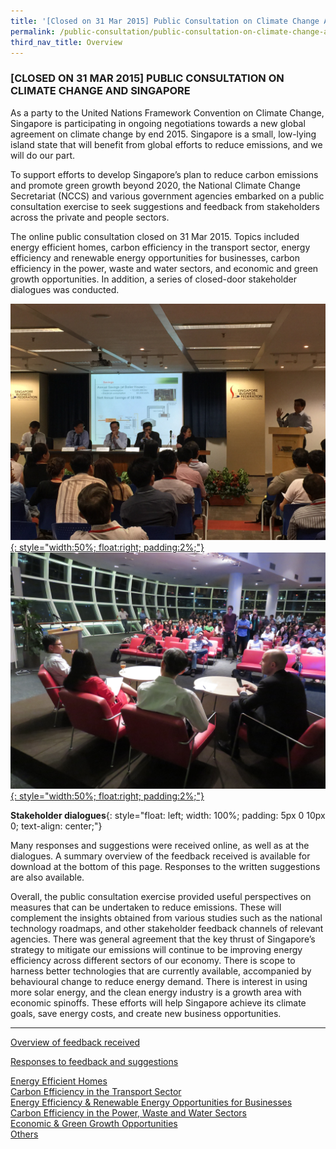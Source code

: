```yaml
---
title: '[Closed on 31 Mar 2015] Public Consultation on Climate Change And Singapore'
permalink: /public-consultation/public-consultation-on-climate-change-and-singapore/
third_nav_title: Overview
---
```


### [CLOSED ON 31 MAR 2015] PUBLIC CONSULTATION ON CLIMATE CHANGE AND SINGAPORE

As a party to the United Nations Framework Convention on Climate Change, Singapore is participating in ongoing negotiations towards a new global agreement on climate change by end 2015. Singapore is a small, low-lying island state that will benefit from global efforts to reduce emissions, and we will do our part.

To support efforts to develop Singapore’s plan to reduce carbon emissions and promote green growth beyond 2020, the National Climate Change Secretariat (NCCS) and various government agencies embarked on a public consultation exercise to seek suggestions and feedback from stakeholders across the private and people sectors.

The online public consultation closed on 31 Mar 2015. Topics included energy efficient homes, carbon efficiency in the transport sector, energy efficiency and renewable energy opportunities for businesses, carbon efficiency in the power, waste and water sectors, and economic and green growth opportunities. In addition, a series of closed-door stakeholder dialogues was conducted.

<a href="/images/stakeholder-dialogues.jpg" target="_blank"> ![Stakeholder dialogues](/images/stakeholder-dialogues.jpg "Stakeholder dialogues"){: style="width:50%; float:right; padding:2%;"}</a>
<a href="/images/stakeholder-dialogues1.jpg" target="_blank"> ![Stakeholder dialogues](/images/stakeholder-dialogues1.jpg "Stakeholder dialogues"){: style="width:50%; float:right; padding:2%;"}</a>  

**Stakeholder dialogues**{: style="float: left; width: 100%; padding: 5px 0 10px 0; text-align: center;"}

Many responses and suggestions were received online, as well as at the dialogues. A summary overview of the feedback received is available for download at the bottom of this page. Responses to the written suggestions are also available.

Overall, the public consultation exercise provided useful perspectives on measures that can be undertaken to reduce emissions. These will complement the insights obtained from various studies such as the national technology roadmaps, and other stakeholder feedback channels of relevant agencies. There was general agreement that the key thrust of Singapore’s strategy to mitigate our emissions will continue to be improving energy efficiency across different sectors of our economy. There is scope to harness better technologies that are currently available, accompanied by behavioural change to reduce energy demand. There is interest in using more solar energy, and the clean energy industry is a growth area with economic spinoffs. These efforts will help Singapore achieve its climate goals, save energy costs, and create new business opportunities.

___

[<a href="/files/default-source/default-document-library/nccs-public-consultation-overview-(june-2015).pdf" target="_blank">Overview of feedback received</a>](/files/default-source/default-document-library/nccs-public-consultation-overview-(june-2015).pdf)

<u>Responses to feedback and suggestions</u>

[<a href="/files/default-source/default-document-library/responses-to-feedback-and-suggestions-on-energy-efficient-homes-2-(june-2015).pdf" target="_blank">Energy Efficient Homes</a>](/files/default-source/default-document-library/responses-to-feedback-and-suggestions-on-energy-efficient-homes-2-(june-2015).pdf)  
[<a href="/files/default-source/default-document-library/responses_to_transport_sector_suggestions_(updated).pdf" target="_blank">Carbon Efficiency in the Transport Sector</a>](/files/default-source/default-document-library/responses_to_transport_sector_suggestions_(updated).pdf)  
[<a href="/files/default-source/default-document-library/responses-to-feedback-and-suggestions-on-ee-and-re-opportunities-for-businesses-(june-2015).pdf" target="_blank">Energy Efficiency & Renewable Energy Opportunities for Businesses</a>](/files/default-source/default-document-library/responses-to-feedback-and-suggestions-on-ee-and-re-opportunities-for-businesses-(june-2015).pdf)  
[<a href="/files/default-source/default-document-library/responses-to-feedback-and-suggestions-on-carbon-efficiency-in-the-power-waste-water-sectors-2-(june-2015).pdf?sfvrsn=d42094d9_0" target="_blank">Carbon Efficiency in the Power, Waste and Water Sectors</a>](/files/default-source/default-document-library/responses-to-feedback-and-suggestions-on-carbon-efficiency-in-the-power-waste-water-sectors-2-(june-2015).pdf?sfvrsn=d42094d9_0)  
[<a href="/files/default-source/default-document-library/responses-to-feedback-and-suggestions-on-economic-and-green-growth-opportunities-(june-2015).pdf?sfvrsn=b45e7523_0" target="_blank">Economic & Green Growth Opportunities</a>](/files/default-source/default-document-library/responses-to-feedback-and-suggestions-on-economic-and-green-growth-opportunities-(june-2015).pdf?sfvrsn=b45e7523_0)  
[<a href="/files/default-source/default-document-library/responses-to-other-suggestions-(june-2015).pdf?sfvrsn=6f5bb939_0" target="_blank">Others</a>](/files/default-source/default-document-library/responses-to-other-suggestions-(june-2015).pdf?sfvrsn=6f5bb939_0)


